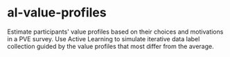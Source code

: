 # al-value-profiles
Estimate participants' value profiles based on their choices and motivations in a PVE survey. Use Active Learning to simulate iterative data label collection guided by the value profiles that most differ from the average.
